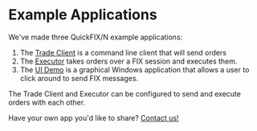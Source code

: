 Example Applications
====================

We've made three QuickFIX/N example applications:

1. The [Trade Client][1] is a command line client that will send orders
2. The [Executor][0] takes orders over a FIX session and executes them.
3. The [UI Demo][2] is a graphical Windows application that allows a
   user to click around to send FIX messages.

The Trade Client and Executor can be configured to send and execute
orders with each other.

Have your own app you'd like to share?  [Contact us!][3]

[0]: https://github.com/connamara/quickfix.net/tree/master/Examples/Executor
[1]: https://github.com/connamara/quickfix.net/tree/master/Examples/TradeClient
[2]: https://github.com/connamara/qfn_uidemo
[3]: /help
